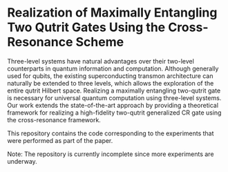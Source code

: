 # Realization of Maximally Entangling Two Qutrit Gates Using the Cross-Resonance Scheme

Three-level systems have natural advantages over their two-level counterparts in quantum information and computation. Although generally used for qubits, the existing superconducting transmon architecture can naturally be extended to three levels, which allows the exploration of the entire qutrit Hilbert space. Realizing a maximally entangling two-qutrit gate is necessary for universal quantum computation using three-level systems. Our work extends the state-of-the-art approach by providing a theoretical framework for realizing a high-fidelity two-qutrit generalized CR gate using the cross-resonance framework.

This repository contains the code corresponding to the experiments that were performed as part of the paper.

Note: The repository is currently incomplete since more experiments are underway.

